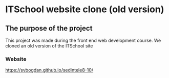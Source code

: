 # ITSchool website clone (old version)

## The purpose of the project
This project was made during the front end web development course. We cloned an old version of the ITSchool site

### Website 
https://svbogdan.github.io/sedintele8-10/
